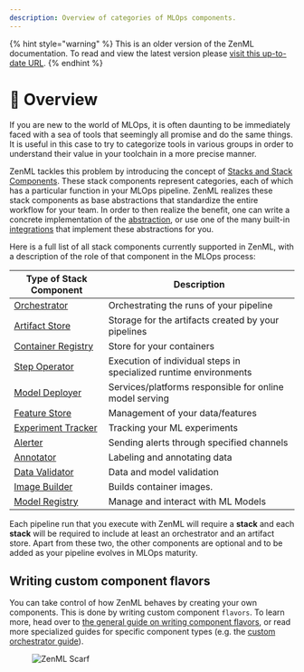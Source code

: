 ```yaml
---
description: Overview of categories of MLOps components.
---
```


{% hint style="warning" %}
This is an older version of the ZenML documentation. To read and view the latest version please [visit this up-to-date URL](https://docs.zenml.io).
{% endhint %}


# 📜 Overview

If you are new to the world of MLOps, it is often daunting to be immediately faced with a sea of tools that seemingly all promise and do the same things. It is useful in this case to try to categorize tools in various groups in order to understand their value in your toolchain in a more precise manner.

ZenML tackles this problem by introducing the concept of [Stacks and Stack Components](../user-guide/production-guide/understand-stacks.md). These stack components represent categories, each of which has a particular function in your MLOps pipeline. ZenML realizes these stack components as base abstractions that standardize the entire workflow for your team. In order to then realize the benefit, one can write a concrete implementation of the [abstraction](../how-to/infrastructure-deployment/stack-deployment/implement-a-custom-stack-component.md), or use one of the many built-in [integrations](README.md) that implement these abstractions for you.

Here is a full list of all stack components currently supported in ZenML, with a description of the role of that component in the MLOps process:

| **Type of Stack Component**                                                                                                                              | **Description**                                                   |
| -------------------------------------------------------------------------------------------------------------------------------------------------------- | ----------------------------------------------------------------- |
| [Orchestrator](./orchestrators/orchestrators.md)              | Orchestrating the runs of your pipeline                           |
| [Artifact Store](./artifact-stores/artifact-stores.md)          | Storage for the artifacts created by your pipelines               |
| [Container Registry](./container-registries/container-registries.md) | Store for your containers                                         |
| [Step Operator](./step-operators/step-operators.md)            | Execution of individual steps in specialized runtime environments |
| [Model Deployer](./model-deployers/model-deployers.md)          | Services/platforms responsible for online model serving           |
| [Feature Store](./feature-stores/feature-stores.md)            | Management of your data/features                                  |
| [Experiment Tracker](./experiment-trackers/experiment-trackers.md)  | Tracking your ML experiments                                      |
| [Alerter](./alerters/alerters.md)                        | Sending alerts through specified channels                         |
| [Annotator](./annotators/annotators.md)                    | Labeling and annotating data                                      |
| [Data Validator](./data-validators/data-validators.md)          | Data and model validation                                         |
| [Image Builder](./image-builders/image-builders.md)            | Builds container images.                                          |
| [Model Registry](./model-registries/model-registries.md)         | Manage and interact with ML Models                                |

Each pipeline run that you execute with ZenML will require a **stack** and each **stack** will be required to include at least an orchestrator and an artifact store. Apart from these two, the other components are optional and to be added as your pipeline evolves in MLOps maturity.

## Writing custom component flavors

You can take control of how ZenML behaves by creating your own components. This is done by writing custom component `flavors`. To learn more, head over to [the general guide on writing component flavors](../how-to/infrastructure-deployment/stack-deployment/implement-a-custom-stack-component.md), or read more specialized guides for specific component types (e.g. the [custom orchestrator guide](orchestrators/custom.md)).

<figure><img src="https://static.scarf.sh/a.png?x-pxid=f0b4f458-0a54-4fcd-aa95-d5ee424815bc" alt="ZenML Scarf"><figcaption></figcaption></figure>
